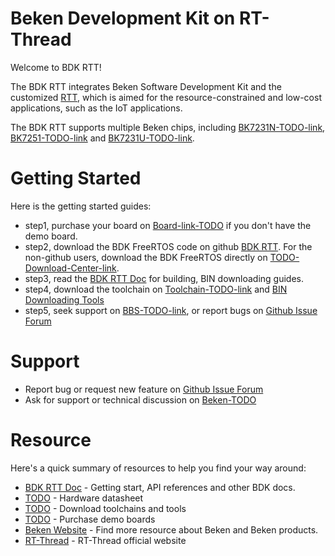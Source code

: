 # Beken Development Kit on RT-Thread

Welcome to BDK RTT!

The BDK RTT integrates Beken Software Development Kit and the customized [RTT](https://www.rt-thread.org/), which is aimed for the resource-constrained
and low-cost applications, such as the IoT applications.

The BDK RTT supports multiple Beken chips, including [BK7231N-TODO-link](http://www.bekencorp.com/), [BK7251-TODO-link](http://www.bekencorp.com/)
and [BK7231U-TODO-link](http://www.bekencorp.com/).

# Getting Started

Here is the getting started guides:

 - step1, purchase your board on [Board-link-TODO](http://www.bekencorp.com/) if you don't have the demo board.
 - step2, download the BDK FreeRTOS code on github [BDK RTT](https://github.com/bekencorp/bdk_rtt). For the non-github users,
download the BDK FreeRTOS directly on [TODO-Download-Center-link](http://www.bekencorp.com/).
 - step3, read the [BDK RTT Doc](https://github.com/bekencorp/bdk_rtt/tree/release/v3.0/docs) for building, BIN downloading guides.
 - step4, download the toolchain on [Toolchain-TODO-link](http://www.bekencorp.com/) and [BIN Downloading Tools](http://www.bekencorp.com/)
 - step5, seek support on [BBS-TODO-link](http://www.bekencorp.com/), or report bugs on [Github Issue Forum](https://github.com/bekencorp/bdk_rtt/issues)

# Support
 - Report bug or request new feature on [Github Issue Forum](https://github.com/bekencorp/bdk_rtt/issues)  
 - Ask for support or technical discussion on [Beken-TODO](http://www.bekencorp.com/)

# Resource

Here's a quick summary of resources to help you find your way around:

 - [BDK RTT Doc](https://github.com/bekencorp/bdk_rtt/tree/release/v3.0/docs) - Getting start, API references and other BDK docs.
 - [TODO](http://www.bekencorp.com/index/services/download.html) - Hardware datasheet
 - [TODO](http://www.bekencorp.com/index/services/download.html) - Download toolchains and tools
 - [TODO](http://www.bekencorp.com/) - Purchase demo boards
 - [Beken Website](http://www.bekencorp.com) - Find more resource about Beken and Beken products.
 - [RT-Thread](https://www.rt-thread.org/) - RT-Thread official website
